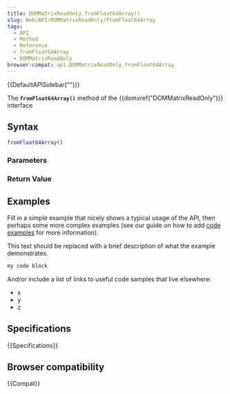 ```yaml
---
title: DOMMatrixReadOnly.fromFloat64Array()
slug: Web/API/DOMMatrixReadOnly/fromFloat64Array
tags:
  - API
  - Method
  - Reference
  - fromFloat64Array
  - DOMMatrixReadOnly
browser-compat: api.DOMMatrixReadOnly.fromFloat64Array
---
```

{{DefaultAPISidebar("")}}

The **`fromFloat64Array()`** method of the {{domxref("DOMMatrixReadOnly")}} interface 

## Syntax

```js
fromFloat64Array()
```

### Parameters



### Return Value



## Examples

Fill in a simple example that nicely shows a typical usage of the API, then perhaps some more complex examples (see our guide on how to add [code examples](/en-US/docs/MDN/Contribute/Structures/Code_examples) for more information).

This text should be replaced with a brief description of what the example demonstrates.

```js
my code block
```

And/or include a list of links to useful code samples that live elsewhere:

*   x
*   y
*   z

## Specifications

{{Specifications}}

## Browser compatibility

{{Compat}}


